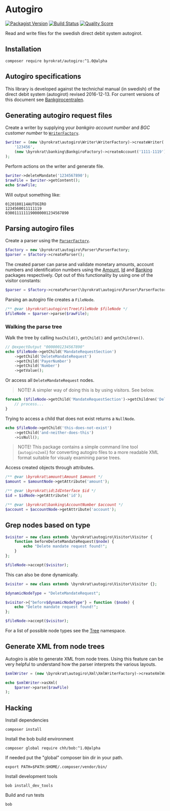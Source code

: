 # Autogiro

[![Packagist Version](https://img.shields.io/packagist/v/byrokrat/autogiro.svg?style=flat-square)](https://packagist.org/packages/byrokrat/autogiro)
[![Build Status](https://img.shields.io/travis/byrokrat/autogiro/master.svg?style=flat-square)](https://travis-ci.org/byrokrat/autogiro)
[![Quality Score](https://img.shields.io/scrutinizer/g/byrokrat/autogiro.svg?style=flat-square)](https://scrutinizer-ci.com/g/byrokrat/autogiro)

Read and write files for the swedish direct debit system autogirot.

## Installation

```shell
composer require byrokrat/autogiro:^1.0@alpha
```

## Autogiro specifications

This library is developed against the technichal manual (in swedish) of the
direct debit system (autogirot) revised 2016-12-13. For current versions of this
document see [Bankgirocentralen](http://bgc.se).

## Generating autogiro request files

Create a writer by supplying your *bankgiro account number* and
*BGC customer number* to [`WriterFactory`](/src/Parser/WriterFactory.php).

<!-- @example WriterFactory -->
```php
$writer = (new \byrokrat\autogiro\Writer\WriterFactory)->createWriter(
    '123456',
    (new \byrokrat\banking\BankgiroFactory)->createAccount('1111-1119')
);
```

Perform actions on the writer and generate file.

<!--
    @include WriterFactory
    @expectOutput /AUTOGIRO/
-->
```php
$writer->deleteMandate('1234567890');
$rawFile = $writer->getContent();
echo $rawFile;
```

Will output something like:

```
0120180114AUTOGIRO                                            1234560011111119  
0300111111190000001234567890                                                    
```

<!--
    @example RawFile
    @include WriterFactory
```php
$writer->deleteMandate('1234567890');
$rawFile = $writer->getContent();
```
-->

## Parsing autogiro files

Create a parser using the [`ParserFactory`](/src/Parser/ParserFactory.php).

<!-- @example ParserFactory -->
```php
$factory = new \byrokrat\autogiro\Parser\ParserFactory;
$parser = $factory->createParser();
```

The created parser can parse and validate monetary amounts, account numbers and
identification numbers using the [Amount](https://github.com/byrokrat/amount),
[Id](https://github.com/byrokrat/id) and [Banking](https://github.com/byrokrat/banking)
packages respectively. Opt out of this functionality by using one of the visitor constants:

<!-- @include ParserFactory -->
```php
$parser = $factory->createParser(\byrokrat\autogiro\Parser\ParserFactory::VISITOR_IGNORE_EXTERNAL);
```

Parsing an autogiro file creates a `FileNode`.

<!--
    @example FileNode
    @include ParserFactory
    @include RawFile
-->
```php
/** @var \byrokrat\autogiro\Tree\FileNode $fileNode */
$fileNode = $parser->parse($rawFile);
```

### Walking the parse tree

Walk the tree by calling `hasChild()`, `getChild()` and `getChildren()`.

<!--
    @example GetChild
    @include FileNode
-->
```php
// @expectOutput "0000001234567890"
echo $fileNode->getChild('MandateRequestSection')
    ->getChild('DeleteMandateRequest')
    ->getChild('PayerNumber')
    ->getChild('Number')
    ->getValue();
```

Or access all `DeleteMandateRequest` nodes.

> NOTE! A simpler way of doing this is by using visitors. See below.

<!--
    @example GetChildren
    @include FileNode
-->
```php
foreach ($fileNode->getChild('MandateRequestSection')->getChildren('DeleteMandateRequest') as $node) {
    // process...
}
```

Trying to access a child that does not exist returns a `NullNode`.

<!--
    @example NullNode
    @include FileNode
    @expectOutput "1"
-->
```php
echo $fileNode->getChild('this-does-not-exist')
    ->getChild('and-neither-does-this')
    ->isNull();
```

> NOTE! This package contains a simple command line tool (`autogiro2xml`) for
> converting autogiro files to a more readable XML format suitable for visualy
> examining parse trees.

Access created objects through attributes.

<!-- @ignore -->
```php
/** @var \byrokrat\amount\Amount $amount */
$amount = $amountNode->getAttribute('amount');

/** @var \byrokrat\id\IdInterface $id */
$id = $idNode->getAttribute('id');

/** @var \byrokrat\banking\AccountNumber $account */
$account = $accountNode->getAttribute('account');
```

## Grep nodes based on type

<!--
    @include FileNode
    @expectOutput "/Delete mandate request found!/"
-->
```php
$visitor = new class extends \byrokrat\autogiro\Visitor\Visitor {
    function beforeDeleteMandateRequest($node) {
        echo "Delete mandate request found!";
    }
};

$fileNode->accept($visitor);
```

This can also be done dynamically.

<!--
    @include FileNode
    @expectOutput "/Delete mandate request found!/"
-->
```php
$visitor = new class extends \byrokrat\autogiro\Visitor\Visitor {};

$dynamicNodeType = "DeleteMandateRequest";

$visitor->{"before$dynamicNodeType"} = function ($node) {
    echo "Delete mandate request found!";
};

$fileNode->accept($visitor);
```

For a list of possible node types see the [Tree](/src/Tree) namespace.

## Generate XML from node trees

Autogiro is able to generate XML from node trees. Using this feature can be very
helpful to understand how the parser interprets the various layouts.

<!--
    @include ParserFactory
    @include RawFile
    @expectOutput "/^<\?xml version=/"
-->
```php
$xmlWriter = (new \byrokrat\autogiro\Xml\XmlWriterFactory)->createXmlWriter();

echo $xmlWriter->asXml(
    $parser->parse($rawFile)
);
```

## Hacking

Install dependencies

```shell
composer install
```

Install the bob build environment

```shell
composer global require chh/bob:^1.0@alpha
```

If needed put the "global" composer bin dir in your path.

```shell
export PATH=$PATH:$HOME/.composer/vendor/bin/
```

Install development tools

```shell
bob install_dev_tools
```

Build and run tests

```shell
bob
```
